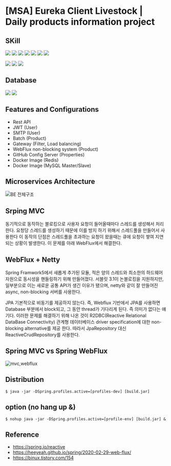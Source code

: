 # [MSA] Eureka Client Livestock | Daily products information project

## SKill
<img src="https://img.shields.io/badge/JAVA-007396?style=flat-square&logo=java&logoColor=white"> <img src="https://img.shields.io/badge/Spring Boot-6DB33F?style=flat-square&logo=SpringBoot&logoColor=white"> <img src="https://img.shields.io/badge/Spring Security-6DB33F?style=flat-square&logo=Spring Security&logoColor=white"> <img src="https://img.shields.io/badge/Spring Batch-6DB33F?style=flat-square&logo=Spring&logoColor=white"> <img src="https://img.shields.io/badge/JPA-007396?style=flat-square&logo=java&logoColor=white"> <img src="https://img.shields.io/badge/Docker-2496ED?style=flat-square&logo=Docker&logoColor=white"> <img src="https://img.shields.io/badge/Github-181717?style=flat-square&logo=github&logoColor=white"> 

<img src="https://img.shields.io/badge/Service Discovery-E50914?style=flat-square&logo=java&logoColor=white"> <img src="https://img.shields.io/badge/Linux-FCC624?style=flat-square&logo=linux&logoColor=black"> <img src="https://img.shields.io/badge/Apache Tomcat-F8DC75?style=flat-square&logo=apachetomcat&logoColor=white">


## Database
<img src="https://img.shields.io/badge/MySQL-4479A1?style=flat-square&logo=MySQL&logoColor=white"> <img src="https://img.shields.io/badge/Redis-DC382D?style=flat-square&logo=Redis&logoColor=white">

## Features and Configurations
- Rest API
- JWT (User)
- SMTP (User)
- Batch (Product)
- Gateway (Filter, Load balancing)
- WebFlux non-blocking system (Product)
- GitHub Config Server (Properties)
- Docker Image (Redis)
- Docker Image (MySQL Master/Slave)

## Microservices Architecture
![BE  전체구조](https://user-images.githubusercontent.com/13326651/213702803-65d7a5fd-4ec3-4c7c-b4cd-cbf66a8f21af.png)

## Srping MVC
동기적으로 동작하는 블로킹으로 사용자 요청이 들어올때마다 스레드를 생성해서 처리한다. 요청당 스레드를 생성하기 때문에 이를 방지 하기 위해서 스레드풀을 만들어서 사용한다
이 동작의 단점은 스레드풀을 초과하는 요청이 왔을때는 큐에 요청이 쌓여 지연되는 상황이 발생한다. 이 문제를 아래 WebFlux에서 해결한다.

## WebFlux + Netty
Spring Framwork5에서 새롭게 추가된 모듈, 적은 양의 스레드와 최소한의 하드웨어 자원으로 동시성을 핸들링하기 위해 만들어졌다. 
서블릿 3.1이 논블로킹을 지원하지만, 일부분으로 이는 새로운 공통 API가 생긴 이유가 됐으며, netty와 같이 잘 만들어진 async, non-blocking 서버를 사용한다.

JPA 기본적으로 비동기를 제공하지 않는다. 즉, Webflux 기반에서 JPA를 사용하면 Database 부분에서 block되고, 그 동안 thread가 기다리게 된다. 즉 의미가 없다는 얘기다.
이러한 문제를 해결하기 위해 나온 것이 R2DBC(Reactive Relational DataBase Connectivity) 관계형 데이터베이스 driver specification에 대한 non-blocking alternative를 제공 한다.
따라서 JpaRepository 대신 ReactiveCrudRepository를 사용한다.

## Spring MVC vs Spring WebFlux
![mvc,webflux](https://user-images.githubusercontent.com/13326651/213714186-b4c7de56-8dd7-4f0c-96da-fc3d3be4fca1.png)

## Distribution
```$ java -jar -DSpring.profiles.active=[profiles-dev] [build.jar]```

## option (no hang up &)
```$ nohup java -jar -DSpring.profiles.active=[profile-env] [build.jar] &```

## Reference
- https://spring.io/reactive
- https://heeyeah.github.io/spring/2020-02-29-web-flux/
- https://binux.tistory.com/154
